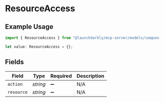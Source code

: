 # ResourceAccess

## Example Usage

```typescript
import { ResourceAccess } from "@launchdarkly/mcp-server/models/components";

let value: ResourceAccess = {};
```

## Fields

| Field              | Type               | Required           | Description        |
| ------------------ | ------------------ | ------------------ | ------------------ |
| `action`           | *string*           | :heavy_minus_sign: | N/A                |
| `resource`         | *string*           | :heavy_minus_sign: | N/A                |